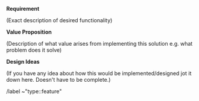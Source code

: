 **Requirement**

(Exact description of desired functionality)

**Value Proposition**

(Description of what value arises from implementing this solution e.g. what problem does it solve)

**Design Ideas**

(If you have any idea about how this would be implemented/designed jot it down here. Doesn't have to be complete.)

/label ~"type::feature" 
